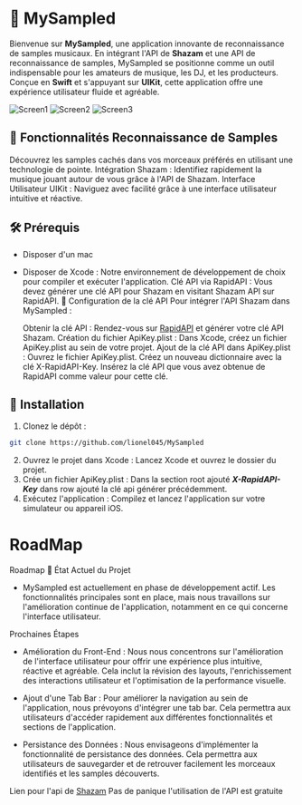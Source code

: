 # 🎵 MySampled

Bienvenue sur **MySampled**, une application innovante de reconnaissance de samples musicaux. En intégrant l'API de **Shazam** et une API de reconnaissance de samples, MySampled se positionne comme un outil indispensable pour les amateurs de musique, les DJ, et les producteurs. Conçue en **Swift** et s'appuyant sur **UIKit**, cette application offre une expérience utilisateur fluide et agréable.


![Screen1](https://github.com/lionel045/MySampled/assets/64079278/1cc7048b-f650-42eb-a953-452fa989e080)
![Screen2](https://github.com/lionel045/MySampled/assets/64079278/9341689e-371f-4737-8889-58efb20a1237)
![Screen3](https://github.com/lionel045/MySampled/assets/64079278/4d9f5284-8659-4b33-8db6-5e7f65eedc32)

## 🌟 Fonctionnalités Reconnaissance de Samples 
Découvrez les samples cachés dans vos morceaux préférés en utilisant une technologie de pointe. Intégration Shazam : Identifiez rapidement la musique jouant autour de vous grâce à l'API de Shazam. Interface Utilisateur UIKit : Naviguez avec facilité grâce à une interface utilisateur intuitive et réactive. 

## 🛠 Prérequis

- Disposer d'un mac

- Disposer de Xcode : Notre environnement de développement de choix pour compiler et exécuter l'application. Clé API via RapidAPI : Vous devez générer une clé API pour Shazam en visitant Shazam API sur RapidAPI. 🔑 Configuration de la clé API Pour intégrer l'API Shazam dans MySampled :

  Obtenir la clé API : Rendez-vous sur [RapidAPI](https://rapidapi.com/diyorbekkanal/api/shazam-api6/pricing) et générer votre clé API Shazam. Création du fichier ApiKey.plist : Dans Xcode, créez un fichier ApiKey.plist au sein de votre projet. Ajout de la clé API dans ApiKey.plist : Ouvrez le fichier ApiKey.plist. Créez un nouveau dictionnaire avec la clé X-RapidAPI-Key. Insérez la clé API que vous avez obtenue de RapidAPI comme valeur pour cette clé.

## 📲 Installation

1. Clonez le dépôt :
```bash
git clone https://github.com/lionel045/MySampled
```
2. Ouvrez le projet dans Xcode : Lancez Xcode et ouvrez le dossier du projet.
3. Crée un fichier ApiKey.plist : Dans la section root ajouté ***X-RapidAPI-Key*** dans row ajouté la clé api générer précédemment.
4.  Exécutez l'application : Compilez et lancez l'application sur votre simulateur ou appareil iOS.

# RoadMap 
Roadmap
🚧 État Actuel du Projet
- MySampled est actuellement en phase de développement actif. Les fonctionnalités principales sont en place, mais nous travaillons sur l'amélioration continue de l'application, notamment en ce qui concerne l'interface utilisateur.

Prochaines Étapes
- Amélioration du Front-End : Nous nous concentrons sur l'amélioration de l'interface utilisateur pour offrir une expérience plus intuitive, réactive et agréable. Cela inclut la révision des layouts, l'enrichissement des interactions utilisateur et l'optimisation de la performance visuelle.

- Ajout d'une Tab Bar : Pour améliorer la navigation au sein de l'application, nous prévoyons d'intégrer une tab bar. Cela permettra aux utilisateurs d'accéder rapidement aux différentes fonctionnalités et sections de l'application.

- Persistance des Données : Nous envisageons d'implémenter la fonctionnalité de persistance des données. Cela permettra aux utilisateurs de sauvegarder et de retrouver facilement les morceaux identifiés et les samples découverts.


Lien pour l'api de [Shazam](https://rapidapi.com/diyorbekkanal/api/shazam-api6/pricing)
Pas de panique l'utilisation de l'API est gratuite
